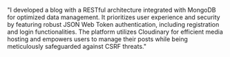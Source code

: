 "I developed a blog with a RESTful architecture integrated with MongoDB
for optimized data management. It prioritizes user experience and security 
by featuring robust JSON Web Token authentication, including registration
and login functionalities. The platform utilizes Cloudinary for efficient
media hosting and empowers users to manage their posts while being 
meticulously safeguarded against CSRF threats."
